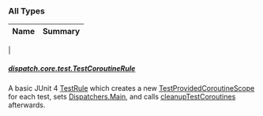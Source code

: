 

### All Types

| Name | Summary |
|---|---|
|

##### [dispatch.core.test.TestCoroutineRule](../dispatch.core.test/-test-coroutine-rule/index.md)

A basic JUnit 4 [TestRule](https://junit.org/junit4/javadoc/latest/org/junit/rules/TestRule.html) which creates a new [TestProvidedCoroutineScope](https://rbusarow.github.io/Dispatch/dispatch-test/dispatch.core.test/-test-provided-coroutine-scope/index.md) for each test,
sets [Dispatchers.Main](https://kotlin.github.io/kotlinx.coroutines/kotlinx-coroutines-core/kotlinx.coroutines/-dispatchers/-main.html), and calls [cleanupTestCoroutines](https://rbusarow.github.io/Dispatch/dispatch-test/dispatch.core.test/-test-coroutine-rule/cleanup-test-coroutines.md) afterwards.


